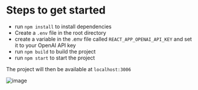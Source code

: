 # Steps to get started
  - run `npm install` to install dependencies
  - Create a `.env` file in the root directory
  - create a variable in the .env file called `REACT_APP_OPENAI_API_KEY` and set it to your OpenAI API key
  - run `npm build` to build the project
  - run `npm start` to start the project

The project will then be available at `localhost:3006`

![image](https://user-images.githubusercontent.com/40727301/227738505-307b3155-b8b9-45cc-939d-3d30da61d2e2.png)
